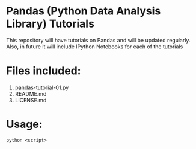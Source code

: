 # Pandas (Python Data Analysis Library) Tutorials

This repository will have tutorials on Pandas and will be updated regularly. Also, in future it will include IPython Notebooks for each of the tutorials

# Files included:

1. pandas-tutorial-01.py
2. README.md
3. LICENSE.md

# Usage:

`python <script>`
